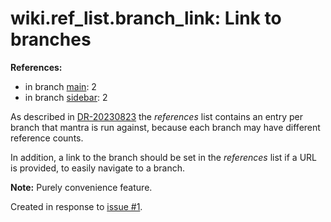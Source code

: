 # wiki.ref_list.branch_link: Link to branches

**References:**

- in branch [main](https://github.com/mhatzl/mantra/tree/main): 2
- in branch [sidebar](https://github.com/mhatzl/mantra/tree/sidebar): 2

As described in [DR-20230823](6-DR-20230823) the *references* list contains an entry per branch that mantra is run against,
because each branch may have different reference counts.

In addition, a link to the branch should be set in the *references* list if a URL is provided,
to easily navigate to a branch.

**Note:** Purely convenience feature.

Created in response to [issue #1](https://github.com/mhatzl/mantra/issues/1).
